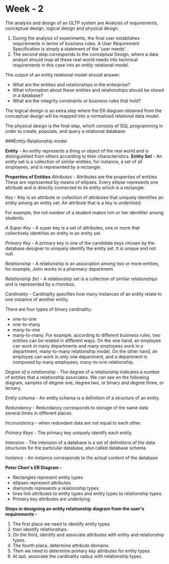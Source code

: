# Week - 2

The analysis and design of an OLTP system are Analysis of requirements, conceptual design, logical design and physical design.
1. During the analysis of experiments, the final user establishes requirements in terms of business rules. A User Requirement Specification is simply a statement of the 'user needs'.
2. The second step corresponds to the conceptual Design, where a data analyst should map all these real-world needs into technical requirements in this case into an entity relational model.

The output of an entity relational model should
answer: 
- What are the entities and relationships in the enterprise?
- What information about these entities and relationships should be stored in a database?
- What are the integrity constraints or business rules that hold?

The logical design is an extra step where the ER diagram obtained from the conceptual design will be mapped into a normalized relational data model.

The physical design is the final step, which consists of SQL programming in order to create, populate, and query a relational database.

###Entity-Relationship model

<b>Entity</b> - An entity represents a thing or object of the real world and is distinguished from others according to their characteristics.
<b>Entity Set</b> - An entity set is a collection of similar entities, for instance, a set of all employees, and is represented by a rectangle.

<strong>Properties of Entities</strong>
<i>Attributes</i> - Attributes are the properties of entities. These are represented by means of ellipses. Every ellipse represents one attribute and is directly connected to its entity which is a rectangle.

<i>Key</i> - Key is an attribute or collection of attributes that uniquely identifies an entity among an entity set. An attribute that is a key is underlined.

For example, the roll number of a student makes him or her identifier among students. 

<i>A Super Key</i> - A super key is a set of attributes, one or more that collectively identifies an entity in an entity set.

<i>Primary Key</i> - A primary key is one of the candidate keys chosen by the database designer to uniquely identify the entity set. It is unique and not null.

<i>Relationship</i> - A relationship is an association among two or more entities,
for example, John works in a pharmacy department.

<i>Relationship Set</i> - A relationship set is a collection of similar relationships and is represented by a rhombus.

<i>Cardinality</i> - Cardinality specifies how many instances of an entity relate to one instance of another entity.

There are four types of binary cardinality:
- one-to-one
- one-to-many
- many-to-one
- many-to-many.
For example, according to different business rules, two entities can be related in different ways.
On the one hand, an employee can work in many departments and many employees work in a department, many-to-many relationship model.
On the other hand, an employee can work in only one department, and a department is composed by many employees, many-to-one relationship.

<i>Degree of a relationship</i> - The degree of a relationship indicates a number of entities that a relationship associates. We can see on the following diagram, samples of degree one, degree two, or binary and degree three, or ternary.

<i>Entity schema</i> - An entity schema is a definition of a structure of an entity.

<i>Redundancy</i> - Redundancy corresponds to storage of the same data several times in different places.

<i>Inconsistency</i> - when redundant data are not equal to each other.

<i>Primary Keys</i> - The primary key uniquely identify each entity.

<i>Intension</i> - The intension of a database is a set of definitions of the data structures for the particular database, also called database schema.

<i>Instance</i> - An instance corresponds to the actual content of the database

<strong>Peter Chen's ER Diagram - </strong>
- Rectangles represent entity types
- ellipses represent attributes
- diamonds represents a relationship types
- lines link attributes to entity types and entity types to relationship types.
- Primary key attributes are underlying.

<b>Steps in designing an entity relationship diagram from the user's requirements -</b>
1. The first place we need to identify entity types
2. then identify relationships.
3. On the third, identify and associate attributes with entity and relationship types.
4. The fourth place, determine attribute domains.
5. Then we need to determine primary key attributes for entity types.
6. At last, associate the cardinality radius with relationship types.
